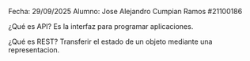 Fecha: 29/09/2025
Alumno: Jose Alejandro Cumpian Ramos	#21100186

¿Qué es API?
Es la interfaz para programar aplicaciones.

¿Qué es REST?
Transferir el estado de un objeto mediante una representacion.